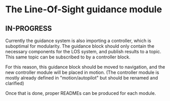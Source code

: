 # The Line-Of-Sight guidance module

## IN-PROGRESS
Currently the guidance system is also importing a controller, which is suboptimal for modularity. The guidance block should only contain the necessary components for the LOS system, and publish results to a topic. This same topic can be subscribed to by a controller block.

For this reason, this guidance block should be moved to navigation, and the new controller module will be placed in motion. (The controller module is mostly already defined in "motion/autopilot" but should be renamed and clarified)

Once that is done, proper READMEs can be produced for each module.